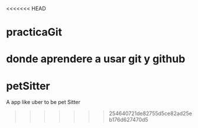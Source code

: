 <<<<<<< HEAD
# practicaGit
donde aprendere a usar git y github
=======
# petSitter
A app like uber to be pet Sitter
>>>>>>> 254640721de82755d5ce82ad25eb176d627470d5
